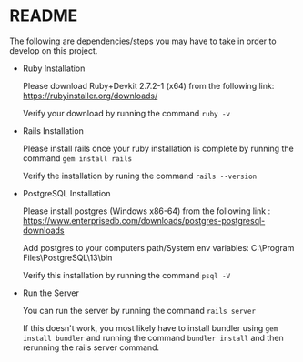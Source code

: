 # README

The following are dependencies/steps you may have to take in order to develop on this project.

* Ruby Installation

    Please download Ruby+Devkit 2.7.2-1 (x64) from the following link:  https://rubyinstaller.org/downloads/

    Verify your download by running the command ```ruby -v```

* Rails Installation

    Please install rails once your ruby installation is complete by running the command ```gem install rails```

    Verify the installation by runing the command ```rails --version```

* PostgreSQL Installation

    Please install postgres (Windows x86-64) from the following link : https://www.enterprisedb.com/downloads/postgres-postgresql-downloads

    Add postgres to your computers path/System env variables: C:\Program Files\PostgreSQL\13\bin

    Verify this installation by running the command ```psql -V```

* Run the Server

    You can run the server by running the command ```rails server```

    If this doesn't work, you most likely have to install bundler using ```gem install bundler``` and running the command ```bundler install``` and then rerunning the rails server command. 
